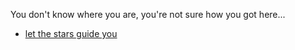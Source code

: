 You don't know where you are, you're not sure how you got here...

- [let the stars guide you](#clearing)
